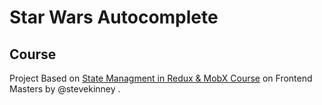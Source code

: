 # Star Wars Autocomplete

## Course

Project Based on [State Managment in Redux & MobX Course](https://frontendmasters.com/courses/redux-mobx/) on Frontend Masters by @stevekinney .
